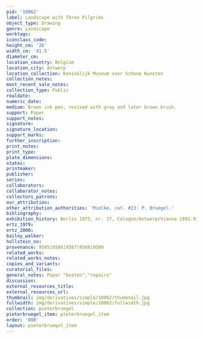 ```yaml
---
pid: '10062'
label: Landscape with Three Pilgrims
object_type: Drawing
genre: Landscape
worktags:
iconclass_code:
height_cm: '26'
width_cm: '41.5'
diameter_cm:
location_country: Belgium
location_city: Antwerp
location_collection: Koninklijk Museum voor Schone Kunsten
collection_notes:
most_recent_sale_notes:
collection_type: Public
realdate:
numeric_date:
medium: Brown ink pen, revised with gray and later brown brush.
support: Paper
support_notes:
signature:
signature_location:
support_marks:
further_inscription:
print_notes:
print_type:
plate_dimensions:
states:
printmaker:
publisher:
series:
collaborators:
collaborator_notes:
collectors_patrons:
our_attribution:
other_attribution_authorities: 'Mielke, cat. #23: P. Bruegel.'
bibliography:
exhibition_history: Berlin 1975, nr. 37, Cologne/Antwerp/Vienna 1992-93, nr. 109.1
ertz_1979:
ertz_2008:
bailey_walker:
hollstein_no:
provenance: 9585|9586|9587|9588|9589
related_works:
related_works_notes:
copies_and_variants:
curatorial_files:
general_notes: Paper "beaten","repairs"
discussion:
external_resources_title:
external_resources_url:
thumbnail: img/derivatives/simple/10062/thumbnail.jpg
fullwidth: img/derivatives/simple/10062/fullwidth.jpg
collection: pieterbruegel
pieterbruegel_item: pieterbruegel_item
order: '080'
layout: pieterbruegel_item
---
```

